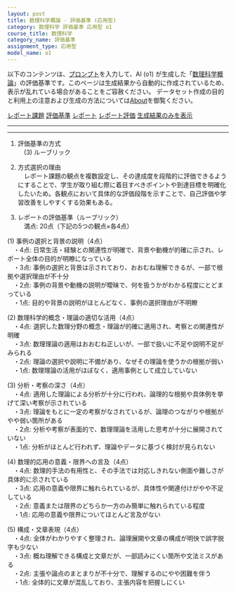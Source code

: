 ```yaml
---
layout: post
title: 数理科学概論 - 評価基準 (応用型)
category: 数理科学 評価基準 応用型 o1
course_title: 数理科学
category_name: 評価基準
assignment_type: 応用型
model_name: o1
---
```


以下のコンテンツは、[プロンプト](https://github.com/takedatoshiyuki/synthetic_assignments/tree/main/generated/数理科学/o1/prompt_評価基準-応用型.md)を入力して、AI (o1) が生成した「[数理科学概論](/contents/数理科学/)」の評価基準です。このページは生成結果から自動的に作成されているため、表示が乱れている場合があることをご容赦ください。
データセット作成の目的と利用上の注意および生成の方法については[About](/About)を御覧ください。

[レポート課題](../レポート課題-応用型)
[評価基準](../評価基準-応用型)
[レポート](../レポート-応用型)
[レポート評価](../レポート評価-応用型)
[生成結果のみを表示](https://github.com/takedatoshiyuki/synthetic_assignments/tree/main/generated/数理科学/o1/評価基準-応用型.md)
  

***
***
  
1. 評価基準の方式  
　(3) ルーブリック

2. 方式選択の理由  
　レポート課題の観点を複数設定し、その達成度を段階的に評価できるようにすることで、学生が取り組む際に着目すべきポイントや到達目標を明確化したいため。各観点において具体的な評価段階を示すことで、自己評価や学習改善をしやすくする効果もある。

3. レポートの評価基準（ルーブリック）  
　満点: 20点（下記の5つの観点×各4点）

(1) 事例の選択と背景の説明（4点）  
　・4点: 日常生活・経験との関連性が明確で、背景や動機が的確に示され、レポート全体の目的が明瞭になっている  
　・3点: 事例の選択と背景は示されており、おおむね理解できるが、一部で根拠や選択理由が不十分  
　・2点: 事例の背景や動機の説明が曖昧で、何を扱うかがわかる程度にとどまっている  
　・1点: 目的や背景の説明がほとんどなく、事例の選択理由が不明瞭

(2) 数理科学的概念・理論の適切な活用（4点）  
　・4点: 選択した数理分野の概念・理論が的確に適用され、考察との関連性が明確  
　・3点: 数理理論の適用はおおむね正しいが、一部で扱いに不足や説明不足がみられる  
　・2点: 理論の選択や説明に不備があり、なぜその理論を使うかの根拠が弱い  
　・1点: 数理理論の活用がほぼなく、適用事例として成立していない

(3) 分析・考察の深さ（4点）  
　・4点: 適用した理論による分析が十分に行われ、論理的な根拠や具体例を挙げて深い考察が示されている  
　・3点: 理論をもとに一定の考察がなされているが、論理のつながりや根拠がやや弱い箇所がある  
　・2点: 分析や考察が表面的で、数理理論を活用した思考が十分に展開されていない  
　・1点: 分析がほとんど行われず、理論やデータに基づく検討が見られない

(4) 数理的応用の意義・限界への言及（4点）  
　・4点: 数理的手法の有用性と、その手法では対応しきれない側面や難しさが具体的に示されている  
　・3点: 応用の意義や限界に触れられているが、具体性や関連付けがやや不足している  
　・2点: 意義または限界のどちらか一方のみ簡単に触れられている程度  
　・1点: 応用の意義や限界についてほとんど言及がない

(5) 構成・文章表現（4点）  
　・4点: 全体がわかりやすく整理され、論理展開や文章の構成が明快で誤字脱字も少ない  
　・3点: 概ね理解できる構成と文章だが、一部読みにくい箇所や文法ミスがある  
　・2点: 主張や論点のまとまりが不十分で、理解するのにやや困難を伴う  
　・1点: 全体的に文章が混乱しており、主張内容を把握しにくい
